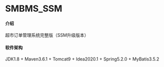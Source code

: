 # SMBMS_SSM

#### 介绍
超市订单管理系统完整版（SSM升级版本）

#### 软件架构
JDK1.8 + Maven3.6.1 + Tomcat9 + Idea2020.1 + Spring5.2.0 + MyBatis3.5.2


